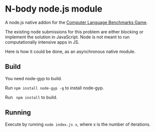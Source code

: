 # N-body node.js module

A node.js native addon for the [Computer Language Benchmarks Game](http://benchmarksgame.alioth.debian.org/).

The existing node submissions for this problem are either blocking or implement the solution in JavaScript.  Node is not meant to run computationally intensive apps in JS.

Here is how it could be done, as an asynchronous native module.

## Build

You need node-gyp to build.

Run `npm install node-gyp -g` to install node-gyp.

Run ` npm install` to build.

## Running

Execute by running `node index.js x`, where x is the number of iterations.



